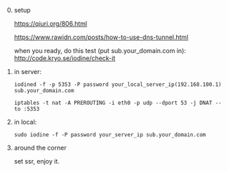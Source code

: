 0. setup

    https://qiuri.org/806.html

    https://www.rawidn.com/posts/how-to-use-dns-tunnel.html

    when you ready, do this test (put sub.your_domain.com in): http://code.kryo.se/iodine/check-it


1. in server: 

    `iodined -f -p 5353 -P password your_local_server_ip(192.168.100.1) sub.your_domain.com`

    `iptables -t nat -A PREROUTING -i eth0 -p udp --dport 53 -j DNAT --to :5353`


2. in local: 

    `sudo iodine -f -P password your_server_ip sub.your_domain.com`


3. around the corner

    set ssr, enjoy it.

